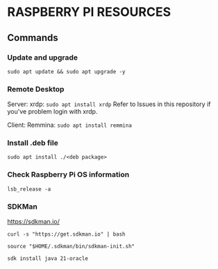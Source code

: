 # RASPBERRY PI RESOURCES
## Commands
### Update and upgrade 
`sudo apt update && sudo apt upgrade -y`
### Remote Desktop
  Server: xrdp: `sudo apt install xrdp`
    Refer to Issues in this repository if you've problem login with xrdp.
    
  Client: Remmina: `sudo apt install remmina`

### Install .deb file
`sudo apt install ./<deb package>`

### Check Raspberry Pi OS information
`lsb_release -a`

### SDKMan
https://sdkman.io/

`curl -s "https://get.sdkman.io" | bash`

`source "$HOME/.sdkman/bin/sdkman-init.sh"`

`sdk install java 21-oracle`
